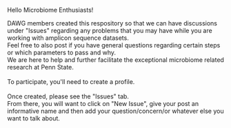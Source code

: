 Hello Microbiome Enthusiasts!

DAWG members created this respository so that we can have discussions under "Issues" regarding any problems that you may have while you are working with amplicon sequence datasets. <br/>
Feel free to also post if you have general questions regarding certain steps or which parameters to pass and why. <br/>
We are here to help and further facilitate the exceptional microbiome related research at Penn State.  <br/><br/>To participate, you'll need to create a profile.  <br/><br/>Once created, please see the "Issues" tab.  <br/> From there, you will want to click on "New Issue", give your post an informative name and then add your question/concern/or whatever else you want to talk about. 

